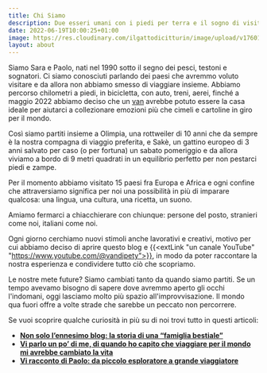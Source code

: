 ```yaml
---
title: Chi Siamo
description: Due esseri umani con i piedi per terra e il sogno di visitare ogni angolo del mondo
date: 2022-06-19T10:00:25+01:00
image: https://res.cloudinary.com/ilgattodicitturin/image/upload/v1760176533/Articoli/viaggi/chisiamo_hs92m7.jpg
layout: about
---
```


Siamo Sara e Paolo, nati nel 1990 sotto il segno dei pesci, testoni e sognatori. Ci siamo conosciuti parlando dei paesi che avremmo voluto visitare e da allora non abbiamo smesso di viaggiare insieme. Abbiamo percorso chilometri a piedi, in bicicletta, con auto, treni, aerei, finché a maggio 2022 abbiamo deciso che un [van](/van/) avrebbe potuto essere la casa ideale per aiutarci a collezionare emozioni più che cimeli e cartoline in giro per il mondo. 

Così siamo partiti insieme a Olimpia, una rottweiler di 10 anni che da sempre è la nostra compagna di viaggio preferita, e Sakè, un gattino europeo di 3 anni salvato per caso (o per fortuna) un sabato pomeriggio e da allora viviamo a bordo di 9 metri quadrati in un equilibrio perfetto per non pestarci piedi e zampe.

Per il momento abbiamo visitato 15 paesi fra Europa e Africa e ogni confine che attraversiamo significa per noi una possibilità in più di imparare qualcosa: una lingua, una cultura, una ricetta, un suono.

Amiamo fermarci a chiacchierare con chiunque: persone del posto, stranieri come noi, italiani come noi.

Ogni giorno cerchiamo nuovi stimoli anche lavorativi e creativi, motivo per cui abbiamo deciso di aprire questo blog e {{<extLink "un canale YouTube" "https://www.youtube.com/@vandipety">}}, in modo da poter raccontare la nostra esperienza e condividere tutto ciò che scopriamo.

Le nostre mete future? 
Siamo cambiati tanto da quando siamo partiti. Se un tempo avevamo bisogno di sapere dove avremmo aperto gli occhi l'indomani, oggi lasciamo molto più spazio all'improvvisazione. Il mondo qua fuori offre a volte strade che sarebbe un peccato non percorrere. 

Se vuoi scoprire qualche curiosità in più su di noi trovi tutto in questi articoli:

- **[Non solo l’ennesimo blog: la storia di una “famiglia bestiale”](/blog/cambiare-vita-e-ancora-possibile?)**
- **[Vi parlo un po’ di me, di quando ho capito che viaggiare per il mondo mi avrebbe cambiato la vita](/blog/quando-ho-capito-che-viaggiare-per-il-mondo-mi-avrebbe-cambiato-la-vita)**
- **[Vi racconto di Paolo: da piccolo esploratore a grande viaggiatore](/blog/paolo-da-piccolo-esploratore-a-grande-viaggiatore)**